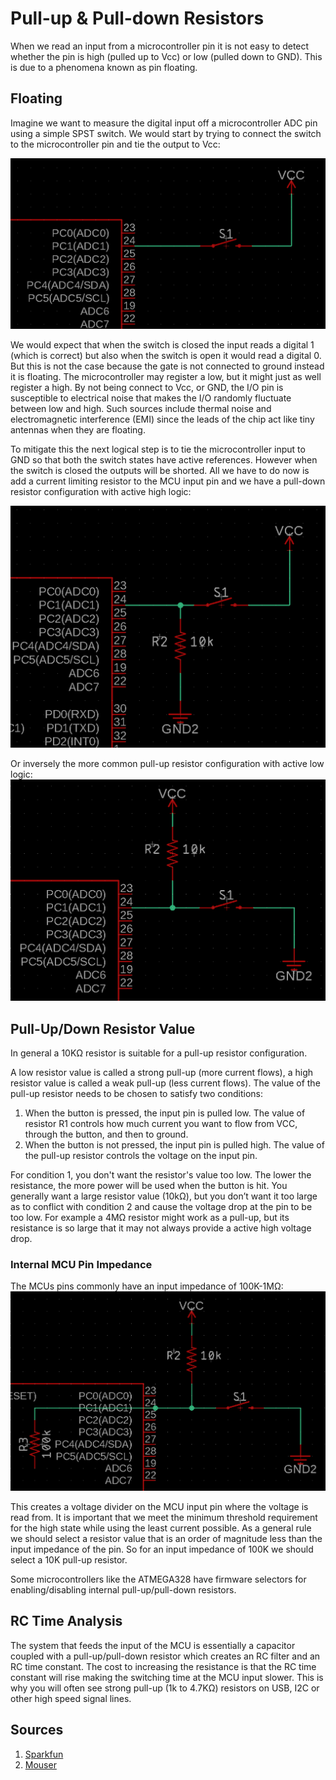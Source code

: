 # Pull-up & Pull-down Resistors

When we read an input from a microcontroller pin it is not easy to detect whether the pin is high (pulled up to Vcc) or low (pulled down to GND). This is due to a phenomena known as pin floating.

## Floating

Imagine we want to measure the digital input off a microcontroller ADC pin using a simple SPST switch. We would start by trying to connect the switch to the microcontroller pin and tie the output to Vcc:

![img](/Applications/img/pd-1.png)

We would expect that when the switch is closed the input reads a digital 1 (which is correct) but also when the switch is open it would read a digital 0. But this is not the case because the gate is not connected to ground instead it is floating. The microcontroller may register a low, but it might just as well register a high. By not being connect to Vcc, or GND, the I/O pin is susceptible to electrical noise that makes the I/O randomly fluctuate between low and high. Such sources include thermal noise and electromagnetic interference (EMI) since the leads of the chip act like tiny antennas when they are floating.

To mitigate this the next logical step is to tie the microcontroller input to GND so that both the switch states have active references. However when the switch is closed the outputs will be shorted. All we have to do now is add a current limiting resistor to the MCU input pin and we have a pull-down resistor configuration with active high logic:

![img](/Applications/img/pd-2.png)

Or inversely the more common pull-up resistor configuration with active low logic:
![img](/Applications/img/pu-1.png)

## Pull-Up/Down Resistor Value

In general a 10KΩ resistor is suitable for a pull-up resistor configuration.

A low resistor value is called a strong pull-up (more current flows), a high resistor value is called a weak pull-up (less current flows).
The value of the pull-up resistor needs to be chosen to satisfy two conditions:
1. When the button is pressed, the input pin is pulled low. The value of resistor R1 controls how much current you want to flow from VCC, through the button, and then to ground.
2. When the button is not pressed, the input pin is pulled high. The value of the pull-up resistor controls the voltage on the input pin.

For condition 1, you don't want the resistor's value too low. The lower the resistance, the more power will be used when the button is hit. You generally want a large resistor value (10kΩ), but you don’t want it too large as to conflict with condition 2 and cause the voltage drop at the pin to be too low. For example a 4MΩ resistor might work as a pull-up, but its resistance is so large that it may not always provide a active high voltage drop.

### Internal MCU Pin Impedance

The MCUs pins commonly have an input impedance of 100K-1MΩ:
![img](/Applications/img/pu-2.png)

This creates a voltage divider on the MCU input pin where the voltage is read from. It is important that we meet the minimum threshold requirement for the high state while using the least current possible. As a general rule we should select a resistor value that is an order of magnitude less than the input impedance of the pin. So for an input impedance of 100K we should select a 10K pull-up resistor.

Some microcontrollers like the ATMEGA328 have firmware selectors for enabling/disabling internal pull-up/pull-down resistors.

## RC Time Analysis

The system that feeds the input of the MCU is essentially a capacitor coupled with a pull-up/pull-down resistor which creates an RC filter and an RC time constant. The cost to increasing the resistance is that the RC time constant will rise making the switching time at the MCU input slower. This is why you will often see strong pull-up (1k to 4.7KΩ) resistors on USB, I2C or other high speed signal lines.


## Sources
1. [Sparkfun](https://learn.sparkfun.com/tutorials/pull-up-resistors/all)
2. [Mouser](https://www.mouser.com/blog/dont-leave-your-pins-floating)